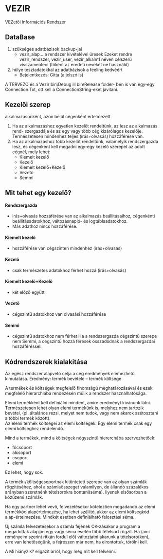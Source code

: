 # VEZIR
VEZetői Információs Rendszer

## DataBase
1. szükséges adatbázisok backup-jai 
	* vezir_alap...      a rendszer kivételével üresek Ezeket rendre vezir_rendszer, vezir_user, vezir_alkalm1 néven célszerü  visszamenteni (föként az eredeti neveket ne használd) 
2. hülye tesztadatokkal az adatbázisok a feeling kedvéért
	* Bejelentkezés: Gitta (a jelszó is)

A TERVEZO és a Vezir bin\Debug  ill bin\Release folder- ben is van egy-egy Connection.Txt,  ott kell a ConnectionString-eket javitani. 

## Kezelői szerep
alkalmazásonként, azon belül cégenként értelmezett

1. Ha az alkalmazáshoz egyetlen kezelőt rendeltünk, az lesz az alkalmazás rend- szergazdája és az egy vagy több cég kizárólagos kezelője. Természetesen mindenhez teljes (irás+olvasás) hozzáférése van.
2.  Ha az alkalmazáshoz több kezelőt rendeltünk, valamelyik rendszergazda lesz, és cégenként kell megadni egy-egy kezelő szerepét az adott cégnél, mely lehet:
	* Kiemelt kezelő
	* Kezelő
	* Kiemelt kezelő+Kezelő
	* Vezető
	* Semmi

## Mit tehet egy kezelő?

#### Rendszergazda 
* irás+olvasás hozzáférése van az alkalmazás beállitásaihoz, cégenkénti beállitásadatokhoz, változásnapló- és logtáblaadatokhoz.
* Más adathoz nincs hozzáférése.

#### Kiemelt kezelő
* hozzáférése van cégszinten mindenhez (irás+olvasás)

#### Kezelő
* csak természetes adatokhoz férhet hozzá (irás+olvasás)

#### Kiemelt kezelő+Kezelő
* két előző együtt

#### Vezető
* cégszintű adatokhoz van olvasási hozzáférése

#### Semmi
* cégszintű adatokhoz nem férhet
Ha a rendszergazda cégszintű szerepe nem Semmi, a  cégszintű hozzá férések összadódnak a rendszergazdai hozzáféréssel. 

## Kódrendszerek kialakitása

Az egész rendszer alapvető célja a cég eredmények elemezhető kimutatása.
Eredmény: termék bevétele – termék költsége

A termékek és költségek megfelelő finomságú meghatározásával és ezek megfelelő hierarchiába rendezésén múlik a rendszer használhatósága.

Elemi termékként kell definiálni mindent, amire eredményt kivánunk látni. Természetesen lehet olyan elemi termékünk is, melyhez nem tartozik bevétel, (pl. általános rezsi, melyet nem tudok, vagy nem akarok szétosztani a többi termék között).  
Az elemi termék költségei az elemi költségek. Egy elemi termék csak egy elemi költséghez  rendelendő.

Mind a termékek, mind a költségek négyszintű hiererchába szervezhetőek:

* főcsoport
* alcsoport
* csoport
* elemi

Ez lehet, hogy sok.

A termék-/költségcsoportnak kitüntetett szerepe van az olyan számlák rögzitéséhez, ahol a számlaösszeget valamilyen, de állandó százalékos arányban szeretnénk tételsorokra bontani(séma). Ilyenek elsősorban a közüzemi számlák.

Ha egy partner lehet vevő, felvezetésekor kötelezően megadandó az elemi termékkód alapértelmezése, ha lehet szállitó, akkor az elemi költségkód alap-értelmezése. Mindkét esetben definiálható felosztási séma.

Új számla felvezetésekor a számla fejének OK-zásakor a program a megadottak alapján egy vagy séma esetén több tételsort rögzit. Ha (ami reményeim szerint ritkán fordul elő) változtatni akarunk a tételsoro(kon), erre van lehetőségünk, a fejrészen már nem, ha elrontottuk, törölni kell.

A Mi hiányzik? eligazit arról, hogy még mit kell felvenni. 
